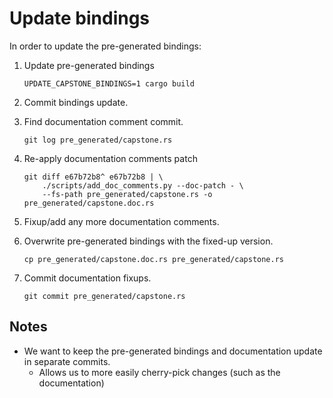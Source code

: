 # Update bindings

In order to update the pre-generated bindings:

1. Update pre-generated bindings

    ~~~
    UPDATE_CAPSTONE_BINDINGS=1 cargo build
    ~~~

2. Commit bindings update.

3. Find documentation comment commit.

    ~~~
    git log pre_generated/capstone.rs
    ~~~

4. Re-apply documentation comments patch

    ~~~
    git diff e67b72b8^ e67b72b8 | \
        ./scripts/add_doc_comments.py --doc-patch - \
        --fs-path pre_generated/capstone.rs -o pre_generated/capstone.doc.rs
    ~~~

5. Fixup/add any more documentation comments.

6. Overwrite pre-generated bindings with the fixed-up version.

    ~~~
    cp pre_generated/capstone.doc.rs pre_generated/capstone.rs
    ~~~

7. Commit documentation fixups.

    ~~~
    git commit pre_generated/capstone.rs
    ~~~


## Notes

* We want to keep the pre-generated bindings and documentation update in
  separate commits.
    * Allows us to more easily cherry-pick changes (such as the documentation)
